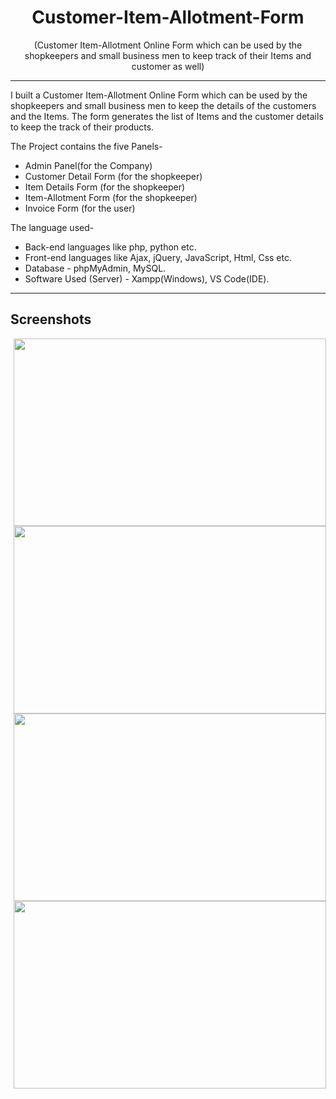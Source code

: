 <h1 align="center">Customer-Item-Allotment-Form</h1>
<p align="center">(Customer Item-Allotment Online Form which can be used by the shopkeepers and small business men to keep track of their Items and customer as well)</p>

---

I built a Customer Item-Allotment Online Form which can be used by the shopkeepers and small business men to keep the details of the customers and the Items. The form generates the list of Items and the customer details to keep the track of their products.  

The Project contains the five Panels-  
- Admin Panel(for the Company)  
- Customer Detail Form (for the shopkeeper)  
- Item Details Form (for the shopkeeper)  
- Item-Allotment Form (for the shopkeeper)  
- Invoice Form (for the user)  


The language used-  
- Back-end languages like php, python etc.  
- Front-end languages like Ajax, jQuery, JavaScript, Html, Css etc.  
- Database - phpMyAdmin, MySQL. 
- Software Used (Server) - Xampp(Windows), VS Code(IDE).

---

## Screenshots

<img src="screenshots/2.1.png" height="300" width="500" hspace="5"><img src="screenshots/2.2.png" height="300" width="500" hspace="5">
<img src="screenshots/2.3.png" height="300" width="500" hspace="5"><img src="screenshots/2.4.png" height="300" width="500" hspace="5">



